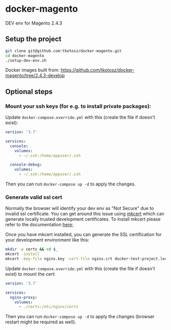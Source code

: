 # docker-magento

DEV env for Magento 2.4.3

## Setup the project

```sh
git clone git@github.com:tkotosz/docker-magento.git
cd docker-magento
./setup-dev-env.sh
```

Docker images built from: https://github.com/tkotosz/docker-magento/tree/2.4.3-develop

## Optional steps

### Mount your ssh keys (for e.g. to install private packages):

Update `docker-compose.override.yml` with this (create the file if doesn't exist):
```yml
version: '3.7'

services:
  console:
    volumes:
      - ~/.ssh:/home/appuser/.ssh

  console-debug:
    volumes:
      - ~/.ssh:/home/appuser/.ssh
```
Then you can run `docker-compose up -d` to apply the changes.

### Generate valid ssl cert

Normally the browser will identify your dev env as "Not Secure" due to invalid ssl certificate.
You can get around this issue using [mkcert](https://github.com/FiloSottile/mkcert) which can generate locally trusted development certificates.
To install mkcert please refer to the documentation [here](https://github.com/FiloSottile/mkcert#installation);

Once you have mkcert installed, you can generate the SSL certification for your development environment like this:
```bash
mkdir -p certs && cd $_
mkcert -install
mkcert -key-file nginx.key -cert-file nginx.crt docker-test-project.local *.docker-test-project.local
```

Update `docker-compose.override.yml` with this (create the file if doesn't exist) to mount the cert:
```yml
version: '3.7'

services:
  nginx-proxy:
    volumes:
      - ./certs:/etc/nginx/certs
```
Then you can run `docker-compose up -d` to apply the changes (browser restart might be required as well).
